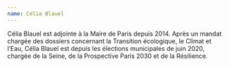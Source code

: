 ```yaml
---
name: Célia Blauel
---
```

Célia Blauel est adjointe à la Maire de Paris depuis 2014. Après un mandat chargée des dossiers concernant la Transition écologique, le Climat et l’Eau, Célia Blauel est depuis  les élections municipales de juin 2020, chargée de la Seine, de la Prospective Paris 2030 et de la Résilience.